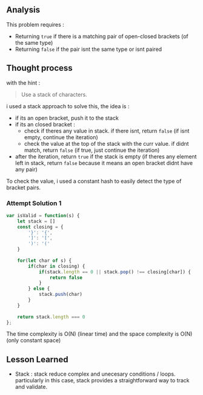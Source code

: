 ## Analysis

This problem requires :
- Returning `true` if there is a matching pair of open-closed brackets (of the same type)
- Returning `false` if the pair isnt the same type or isnt paired

## Thought process

with the hint :
> Use a stack of characters.

i used a stack approach to solve this, the idea is :
- if its an open bracket, push it to the stack
- if its an closed bracket :
    - check if theres any value in stack. if there isnt, return `false` (if isnt empty, continue the iteration)
    - check the value at the top of the stack with the curr value. if didnt match, return `false` (if true, just continue the iteration)
- after the iteration, return `true` if the stack is empty (if theres any element left in stack, return `false` because it means an open bracket didnt have any pair)

To check the value, i used a constant hash to easily detect the type of bracket pairs.

### Attempt Solution 1
```js
var isValid = function(s) {
    let stack = []
    const closing = {
        '}': '{',
        ']': '[',
        ')': '('
    }
    
    for(let char of s) {
        if(char in closing) {
            if(stack.length == 0 || stack.pop() !== closing[char]) {
                return false
            }
        } else {
            stack.push(char)
        }
    }
    
    return stack.length === 0
};
```

The time complexity is O(N) (linear time) and the space complexity is O(N) (only constant space)

## Lesson Learned

- Stack :
stack reduce complex and unecesary conditions / loops. particularly in this case, stack provides a straightforward way to track and validate.